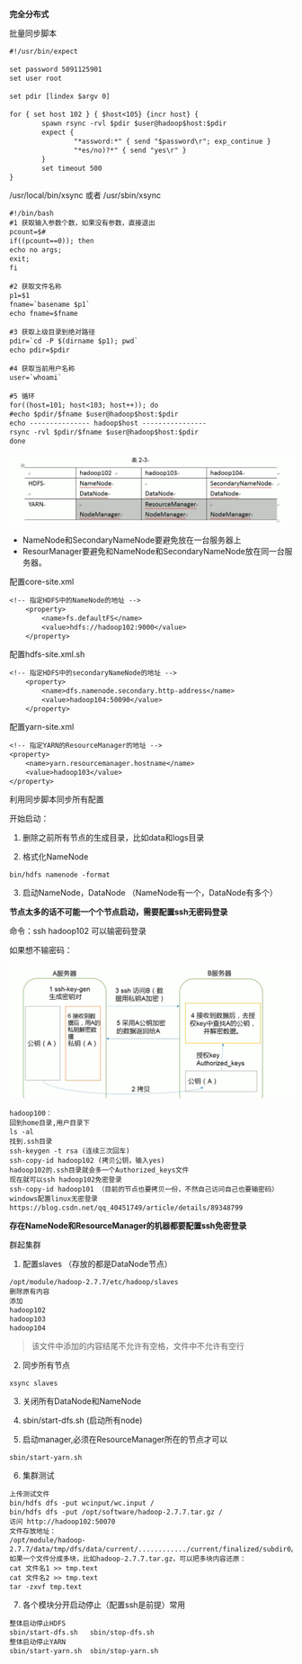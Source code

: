**完全分布式**

批量同步脚本
```
#!/usr/bin/expect

set password 5091125901
set user root

set pdir [lindex $argv 0]

for { set host 102 } { $host<105} {incr host} {
        spawn rsync -rvl $pdir $user@hadoop$host:$pdir
        expect {
                "*assword:*" { send "$password\r"; exp_continue }
                "*es/no)?*" { send "yes\r" }
        }
        set timeout 500
}
```

/usr/local/bin/xsync  或者 /usr/sbin/xsync
```
#!/bin/bash
#1 获取输入参数个数，如果没有参数，直接退出
pcount=$#
if((pcount==0)); then
echo no args;
exit;
fi

#2 获取文件名称
p1=$1
fname=`basename $p1`
echo fname=$fname

#3 获取上级目录到绝对路径
pdir=`cd -P $(dirname $p1); pwd`
echo pdir=$pdir

#4 获取当前用户名称
user=`whoami`

#5 循环
for((host=101; host<103; host++)); do
#echo $pdir/$fname $user@hadoop$host:$pdir
echo --------------- hadoop$host ----------------
rsync -rvl $pdir/$fname $user@hadoop$host:$pdir
done
```

![完全分布式集群搭建](../pic/hadoop/完全分布式集群搭建.PNG)

- NameNode和SecondaryNameNode要避免放在一台服务器上
- ResourManager要避免和NameNode和SecondaryNameNode放在同一台服务器。

配置core-site.xml
```
<!-- 指定HDFS中的NameNode的地址 -->
    <property>
        <name>fs.defaultFS</name>
        <value>hdfs://hadoop102:9000</value>
    </property>
```
配置hdfs-site.xml.sh
```
<!-- 指定HDFS中的secondaryNameNode的地址 -->
    <property>
        <name>dfs.namenode.secondary.http-address</name>
        <value>hadoop104:50090</value>
    </property>
```
配置yarn-site.xml
```
<!-- 指定YARN的ResourceManager的地址 -->
<property>
    <name>yarn.resourcemanager.hostname</name>
    <value>hadoop103</value>
</property>
```

利用同步脚本同步所有配置

开始启动：

1. 删除之前所有节点的生成目录，比如data和logs目录

2. 格式化NameNode
```
bin/hdfs namenode -format
```
3. 启动NameNode，DataNode （NameNode有一个，DataNode有多个）

**节点太多的话不可能一个个节点启动，需要配置ssh无密码登录**

命令：ssh hadoop102 可以输密码登录

如果想不输密码：

![ssh免密登录](../pic/hadoop/ssh免密登录.PNG)

```
hadoop100：
回到home目录,用户目录下
ls -al
找到.ssh目录
ssh-keygen -t rsa (连续三次回车)
ssh-copy-id hadoop102 (拷贝公钥，输入yes)
hadoop102的.ssh目录就会多一个Authorized_keys文件
现在就可以ssh hadoop102免密登录
ssh-copy-id hadoop101 （目前的节点也要拷贝一份，不然自己访问自己也要输密码）
windows配置linux无密登录
https://blog.csdn.net/qq_40451749/article/details/89348799
```

**存在NameNode和ResourceManager的机器都要配置ssh免密登录**

群起集群

1. 配置slaves （存放的都是DataNode节点）
```
/opt/module/hadoop-2.7.7/etc/hadoop/slaves
删除原有内容
添加
hadoop102
hadoop103
hadoop104
```
> 该文件中添加的内容结尾不允许有空格，文件中不允许有空行

2. 同步所有节点
```
xsync slaves
```
3. 关闭所有DataNode和NameNode

4. sbin/start-dfs.sh (启动所有node)

5. 启动manager,必须在ResourceManager所在的节点才可以
```
sbin/start-yarn.sh
```

6. 集群测试
```
上传测试文件
bin/hdfs dfs -put wcinput/wc.input /
bin/hdfs dfs -put /opt/software/hadoop-2.7.7.tar.gz /
访问 http://hadoop102:50070
文件存放地址：
/opt/module/hadoop-2.7.7/data/tmp/dfs/data/current/............/current/finalized/subdir0/subdir0
如果一个文件分成多块，比如hadoop-2.7.7.tar.gz，可以把多块内容还原：
cat 文件名1 >> tmp.text
cat 文件名2 >> tmp.text
tar -zxvf tmp.text
```

7. 各个模块分开启动停止（配置ssh是前提）常用
```
整体启动停止HDFS
sbin/start-dfs.sh   sbin/stop-dfs.sh
整体启动停止YARN
sbin/start-yarn.sh  sbin/stop-yarn.sh
```
